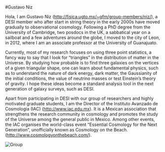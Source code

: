 
#Gustavo Niz

Hola, I am Gustavo Niz (http://fisica.ugto.mx/~gfm/group-members/niz/), a DESI member who after start in string theory in the early 2000s have moved gradually 
to observational cosmology.
Following a PhD degree from the University of Cambridge, two posdocs in the UK, a sabbatical year on a sailboat and a few adventures around the globe, I moved
to the city of Leon, in 2012, where I am an associate professor at the University of Guanajuato.

Currently, most of my research focuses on using three point statistics, a fancy way to say that I look for “triangles” in the distribution of matter in the
Universe. By studying how probable is to find three galaxies on the vertices of a given triangular shape, one can learn about fundamental physics, such as to
understand the nature of dark energy, dark matter, the Gaussianity of the initial conditions, the value of neutrino masses or test Einstein’s theory of gravity.
I hope these ideas become a standard analysis tool in the next generation of galaxy surveys, such as DESI.

Apart from participating in DESI with our group of researchers and highly motivated graduate students, I am the Director of the Instituto Avanzado de Cosmologia 
(IAC) (http://www.iac.edu.mx). It is a Mexican association that strengthens the research community in cosmology and promotes the study of the Universe among the 
general public in Mexico. Among other events, the IAC organises the world-class event “Essential Cosmology for the Next Generation”, unofficially known as 
Cosmology on the Beach. (http://www.cosmologyonthebeach.com/).


![Group](https://github.com/michaelJwilson/DESI-HighSchool/blob/master/Developers/images/Gustavo.png)
